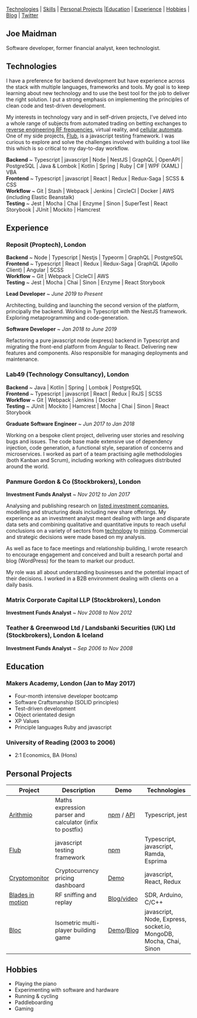 [Technologies](#technologies) | [Skills](#skills) | [Personal Projects](#personal-projects) |[Education](#education) | [Experience](#experience) | [Hobbies](#hobbies) | [Blog](http://www.joemaidman.com/) | [Twitter](https://twitter.com/joemaidman)

## Joe Maidman

Software developer, former financial analyst, keen technologist.

## Technologies

I have a preference for backend development but have experience across the stack with multiple languages, frameworks and tools. My goal is to keep learning about new technology and to use the best tool for the job to deliver the right solution. I put a strong emphasis on implementing the principles of clean code and test-driven development.

My interests in technology vary and in self-driven projects, I’ve delved into a whole range of subjects from automated trading on betting exchanges to [reverse engineering RF frequencies](https://github.com/joemaidman/blades-in-motion), virtual reality, and [cellular automata](http://gameoflife.netlify.com/). One of my side projects, [Flub](https://github.com/joemaidman/flub), is a javascript testing framework. I was curious to explore and solve the challenges involved with building a tool like this which is so critical to my day-to-day workflow.

<b>Backend</b> ~ Typescript | javascript | Node | NestJS | GraphQL | OpenAPI | PostgreSQL | Java & Lombok | Kotlin | Spring | Ruby | C# | WPF (XAML) | VBA </br>
<b>Frontend</b> ~ Typescript | javascript | React | Redux | Redux-Saga | SCSS & CSS</br>
<b>Workflow</b> ~ Git | Stash | Webpack | Jenkins | CircleCI | Docker | AWS (including Elastic Beanstalk)</br>
<b>Testing</b> ~ Jest | Mocha | Chai | Enzyme | Sinon | SuperTest | React Storybook | JUnit | Mockito | Hamcrest

## Experience

### Reposit (Proptech), London

<b>Backend</b> ~ Node | Typescript | Nestjs | Typeorm | GraphQL | PostgreSQL </br>
<b>Frontend</b> ~ Typescript | React | Redux | Redux-Saga | GraphQL (Apollo Client) | Angular | SCSS </br>
<b>Workflow</b> ~ Git | Webpack | CicleCI | AWS</br>
<b>Testing</b> ~ Jest | Mocha | Chai | Sinon | Enzyme | React Storybook

**Lead Developer** ~ _June 2019 to Present_

Architecting, building and launching the second version of the platform, principally the backend. Working in Typescript with the NestJS framework. Exploring metaprogramming and code-generation.

**Software Developer** ~ _Jan 2018 to June 2019_

Refactoring a pure javascript node (express) backend in Typescript and migrating the front-end platform from Angular to React. Delivering new features and components. Also responsible for managing deployments and maintenance.

### Lab49 (Technology Consultancy), London

<b>Backend</b> ~ Java | Kotlin | Spring | Lombok | PostgreSQL </br>
<b>Frontend</b> ~ Typescript | javascript | React | Redux | RxJS | SCSS </br>
<b>Workflow</b> ~ Git | Webpack | Jenkins | Docker</br>
<b>Testing</b> ~ JUnit | Mockito | Hamcrest | Mocha | Chai | Sinon | React Storybook

**Graduate Software Engineer** ~ _Jun 2017 to Jan 2018_

Working on a bespoke client project, delivering user stories and resolving bugs and issues. The code base made extensive use of dependency injection, code generation, a functional style, separation of concerns and microservices. I worked as part of a team practising agile methodologies (both Kanban and Scrum), including working with colleagues distributed around the world.

### Panmure Gordon & Co (Stockbrokers), London

**Investment Funds Analyst** ~ _Nov 2012 to Jan 2017_

Analysing and publishing research on [listed investment companies](https://en.wikipedia.org/wiki/Closed-end_fund), modelling and structuring deals including new share offerings. My experience as an investment analyst meant dealing with large and disparate data sets and combining qualitative and quantitative inputs to reach useful conclusions on a variety of sectors from [technology](http://joemaidman.com/documents/PCT.pdf) to [mining](http://joemaidman.com/documents/BRWM.pdf). Commercial and strategic decisions were made based on my analysis.

As well as face to face meetings and relationship building, I wrote research to encourage engagement and conceived and built a research portal and blog (WordPress) for the team to market our product.

My role was all about understanding businesses and the potential impact of their decisions. I worked in a B2B environment dealing with clients on a daily basis.

### Matrix Corporate Capital LLP (Stockbrokers), London

**Investment Funds Analyst** ~ _Nov 2008 to Nov 2012_

### Teather & Greenwood Ltd / Landsbanki Securities (UK) Ltd (Stockbrokers), London & Iceland

**Investment Funds Analyst** ~ _Sep 2006 to Nov 2008_

## Education

### Makers Academy, London (Jan to May 2017)

- Four-month intensive developer bootcamp
- Software Craftsmanship (SOLID principles)
- Test-driven development
- Object orientated design
- XP Values
- Principle languages Ruby and javascript

### University of Reading (2003 to 2006)

- 2:1 Economics, BA (Hons)

## Personal Projects

| Project                                                            | Description                                               | Demo                                                                                                                                | Technologies                                                      |
| ------------------------------------------------------------------ | --------------------------------------------------------- | ----------------------------------------------------------------------------------------------------------------------------------- | ----------------------------------------------------------------- |
| [Arithmio](https://github.com/joemaidman/arithmio)                 | Maths expression parser and calculator (infix to postfix) | [npm](https://www.npmjs.com/package/arithmio) / [API](https://arithmio.netlify.com/#introduction)                                   | Typescript, jest                                                  |
| [Flub](https://github.com/joemaidman/flub)                         | javascript testing framework                              | [npm](https://www.npmjs.com/package/flub)                                                                                           | Typescript, javascript, Ramda, Esprima                            |
| [Cryptomonitor](https://github.com/joemaidman/cryptomonitor)       | Cryptocurrency pricing dashboard                          | [Demo](https://cryptomonitor.netlify.com/)                                                                                          | javascript, React, Redux                                          |
| [Blades in motion](https://github.com/joemaidman/blades-in-motion) | RF sniffing and replay                                    | [Blog/video](http://www.joemaidman.com/rf-packet-sniffing-replay-youre-only-coming-through-in-waves)                                | SDR, Arduino, C/C++                                               |
| [Bloc](https://github.com/joemaidman/bloc)                         | Isometric multi-player building game                      | [Demo](https://bloc-game.herokuapp.com/)/[Blog](http://www.joemaidman.com/the-story-of-bloc-an-isometric-multiplayer-building-game) | javascript, Node, Express, socket.io, MongoDB, Mocha, Chai, Sinon |

## Hobbies

- Playing the piano
- Experimenting with software and hardware
- Running & cycling
- Paddleboarding
- Gaming
